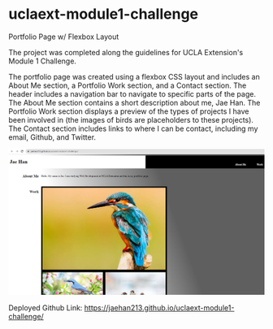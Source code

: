 # uclaext-module1-challenge
Portfolio Page w/ Flexbox Layout

The project was completed along the guidelines for UCLA Extension's Module 1 Challenge.

The portfolio page was created using a flexbox CSS layout and includes an About Me section, a Portfolio Work section, and a Contact section. The header includes a navigation bar to navigate to specific parts of the page. The About Me section contains a short description about me, Jae Han. The Portfolio Work section displays a preview of the types of projects I have been involved in (the images of birds are placeholders to these projects). The Contact section includes links to where I can be contact, including my email, Github, and Twitter.

![Module 1 Preview](/module1_preview.png)


Deployed Github Link: 
https://jaehan213.github.io/uclaext-module1-challenge/

